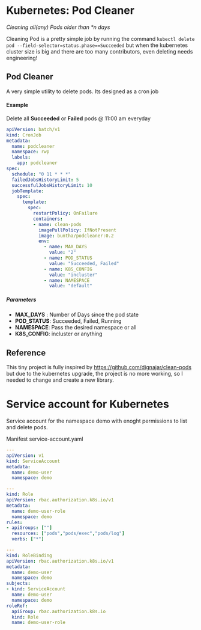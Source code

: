 # Kubernetes: Pod Cleaner

_Cleaning all(any) Pods older than *n days_

Cleaning Pod is a pretty simple job by running the command `kubectl delete pod --field-selector=status.phase==Succeeded` but when the kubernetes cluster size is big and there are too many contributors, even deleting needs engineering!

## Pod Cleaner

A very simple utility to delete pods. Its designed as a cron job

#### Example
Delete all __Succeeded__ or __Failed__ pods @ 11:00 am everyday

```yaml
apiVersion: batch/v1
kind: CronJob
metadata:
  name: podcleaner
  namespace: rwp
  labels:
    app: podcleaner
spec:
  schedule: "0 11 * * *"
  failedJobsHistoryLimit: 5
  successfulJobsHistoryLimit: 10
  jobTemplate:
    spec:
      template:
        spec:
          restartPolicy: OnFailure
          containers:
          - name: clean-pods
            imagePullPolicy: IfNotPresent
            image: buntha/podcleaner:0.2
            env:
              - name: MAX_DAYS
                value: "2"
              - name: POD_STATUS
                value: "Succeeded, Failed"
              - name: K8S_CONFIG
                value: "incluster"
              - name: NAMESPACE
                value: "default"
```

##### Parameters
* __MAX_DAYS__ : Number of Days since the pod state
* __POD_STATUS__: Succeeded, Failed, Running
* __NAMESPACE__: Pass the desired namespace or all
* __K8S_CONFIG__: incluster or anything


## Reference

This tiny project is fully inspired by https://github.com/dignajar/clean-pods but due to the kubernetes upgrade, the project is no more working, so I needed to change and create a new library.


# Service account for Kubernetes
Service account for the namespace demo with enoght permissions to list and delete pods.

Manifest service-account.yaml
```yaml
---
apiVersion: v1
kind: ServiceAccount
metadata:
  name: demo-user
  namespace: demo

---
kind: Role
apiVersion: rbac.authorization.k8s.io/v1
metadata:
  name: demo-user-role
  namespace: demo
rules:
- apiGroups: [""]
  resources: ["pods","pods/exec","pods/log"]
  verbs: ["*"]

---
kind: RoleBinding
apiVersion: rbac.authorization.k8s.io/v1
metadata:
  name: demo-user
  namespace: demo
subjects:
- kind: ServiceAccount
  name: demo-user
  namespace: demo
roleRef:
  apiGroup: rbac.authorization.k8s.io
  kind: Role
  name: demo-user-role 
```